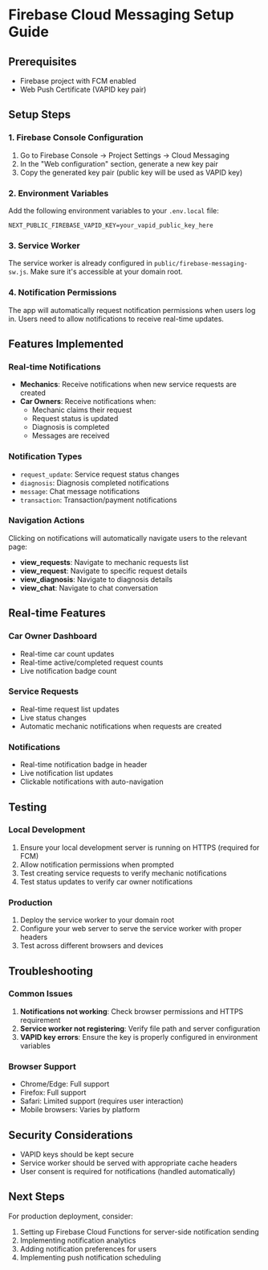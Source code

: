 # Firebase Cloud Messaging Setup Guide

## Prerequisites
- Firebase project with FCM enabled
- Web Push Certificate (VAPID key pair)

## Setup Steps

### 1. Firebase Console Configuration
1. Go to Firebase Console → Project Settings → Cloud Messaging
2. In the "Web configuration" section, generate a new key pair
3. Copy the generated key pair (public key will be used as VAPID key)

### 2. Environment Variables
Add the following environment variables to your `.env.local` file:

```env
NEXT_PUBLIC_FIREBASE_VAPID_KEY=your_vapid_public_key_here
```

### 3. Service Worker
The service worker is already configured in `public/firebase-messaging-sw.js`. Make sure it's accessible at your domain root.

### 4. Notification Permissions
The app will automatically request notification permissions when users log in. Users need to allow notifications to receive real-time updates.

## Features Implemented

### Real-time Notifications
- **Mechanics**: Receive notifications when new service requests are created
- **Car Owners**: Receive notifications when:
  - Mechanic claims their request
  - Request status is updated
  - Diagnosis is completed
  - Messages are received

### Notification Types
- `request_update`: Service request status changes
- `diagnosis`: Diagnosis completed notifications
- `message`: Chat message notifications
- `transaction`: Transaction/payment notifications

### Navigation Actions
Clicking on notifications will automatically navigate users to the relevant page:
- **view_requests**: Navigate to mechanic requests list
- **view_request**: Navigate to specific request details
- **view_diagnosis**: Navigate to diagnosis details
- **view_chat**: Navigate to chat conversation

## Real-time Features

### Car Owner Dashboard
- Real-time car count updates
- Real-time active/completed request counts
- Live notification badge count

### Service Requests
- Real-time request list updates
- Live status changes
- Automatic mechanic notifications when requests are created

### Notifications
- Real-time notification badge in header
- Live notification list updates
- Clickable notifications with auto-navigation

## Testing

### Local Development
1. Ensure your local development server is running on HTTPS (required for FCM)
2. Allow notification permissions when prompted
3. Test creating service requests to verify mechanic notifications
4. Test status updates to verify car owner notifications

### Production
1. Deploy the service worker to your domain root
2. Configure your web server to serve the service worker with proper headers
3. Test across different browsers and devices

## Troubleshooting

### Common Issues
1. **Notifications not working**: Check browser permissions and HTTPS requirement
2. **Service worker not registering**: Verify file path and server configuration
3. **VAPID key errors**: Ensure the key is properly configured in environment variables

### Browser Support
- Chrome/Edge: Full support
- Firefox: Full support
- Safari: Limited support (requires user interaction)
- Mobile browsers: Varies by platform

## Security Considerations
- VAPID keys should be kept secure
- Service worker should be served with appropriate cache headers
- User consent is required for notifications (handled automatically)

## Next Steps
For production deployment, consider:
1. Setting up Firebase Cloud Functions for server-side notification sending
2. Implementing notification analytics
3. Adding notification preferences for users
4. Implementing push notification scheduling 